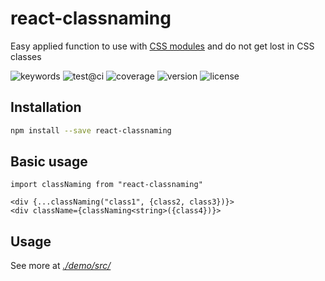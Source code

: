 # react-classnaming

Easy applied function to use with [CSS modules](https://github.com/css-modules/css-modules) and do not get lost in CSS classes

![keywords](https://img.shields.io/github/package-json/keywords/askirmas/react-classnaming) ![test@ci](https://github.com/askirmas/react-classnaming/workflows/CI/badge.svg?branch=main) ![coverage](https://img.shields.io/codecov/c/github/askirmas/react-classnaming) ![version](https://img.shields.io/npm/v/react-classnaming) ![license](https://img.shields.io/npm/l/react-classnaming)

## Installation

```bash
npm install --save react-classnaming
```

## Basic usage

```tsx
import classNaming from "react-classnaming"

<div {...classNaming("class1", {class2, class3})}>
<div className={classNaming<string>({class4})}>
```

## Usage

See more at [*./demo/src/*](./demo/src/) 

